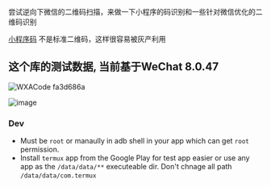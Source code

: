 尝试逆向下微信的二维码扫描，来做一下小程序的码识别和一些针对微信优化的二维码识别

[小程序码](https://developers.weixin.qq.com/doc/offiaccount/Unique_Item_Code/Unique_Item_Code_Asked_Questions.html#2
) 不是标准二维码，这样很容易被灰产利用

## 这个库的测试数据, 当前基于WeChat 8.0.47

![WXACode fa3d686a](https://github.com/Haoxiqiang/wechat-re-qrscanner/assets/3881604/9e7ddf21-9193-43c5-b64b-92d740d6bd8b)

![image](https://github.com/Haoxiqiang/wechat-re-qrscanner/assets/3881604/751153f8-3cd7-450e-8dd0-801ed8a596a0)

### Dev

* Must be `root` or manaully in adb shell in your app which can get `root` permission.
* Install `termux` app from the Google Play for test app easier or use any app as the `/data/data/**` executeable dir. Don't chnage all path `/data/data/com.termux`

